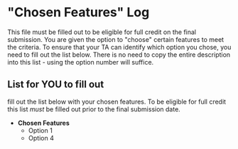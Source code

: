 # "Chosen Features" Log

This file must be filled out to be eligible for full credit on the final  submission. You are given the option to "choose" certain features to meet the criteria. To ensure that your TA can identify which option you chose, you need to fill out the list below. There is no need to copy the entire description into this list - using the option number will suffice.

## List for YOU to fill out
fill out the list below with your chosen features. To be eligible for full credit this list _must_ be filled out prior to the final submission date.
- **Chosen Features**
  - Option 1
  - Option 4
